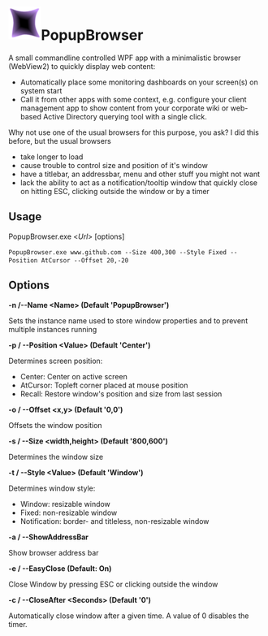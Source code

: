 <img align="left" width="64" height="64" src="./PopupBrowser.png">

# PopupBrowser
A small commandline controlled WPF app with a minimalistic browser (WebView2) to quickly display web content:

 * Automatically place some monitoring dashboards on your screen(s) on system start
 * Call it from other apps with some context, e.g. configure your client management app to show content from your corporate wiki or web-based
 Active Directory querying tool with a single click.

Why not use one of the usual browsers for this purpose, you ask? I did this before, but the usual browsers
 * take longer to load
 * cause trouble to control size and position of it's window
 * have a titlebar, an addressbar, menu and other stuff you might not want
 * lack the ability to act as a notification/tooltip window that quickly close on hitting ESC, clicking outside the window or by a timer

## Usage
PopupBrowser.exe <*Url*> \[options\]
```
PopupBrowser.exe www.github.com --Size 400,300 --Style Fixed --Position AtCursor --Offset 20,-20
```
## Options
<p><strong>-n /--Name &lt;Name&gt; (Default 'PopupBrowser')</strong></p>
<p>Sets the instance name used to store window properties and to prevent multiple instances running</p>
<p><strong>-p / --Position &lt;Value&gt; (Default 'Center')</strong></p>
<p>Determines screen position:</p>
<ul>
<li>Center: Center on active screen</li>
<li>AtCursor: Topleft corner placed at mouse position</li>
<li>Recall: Restore window's position and size from last session</li>
</ul>
<p><strong>-o / --Offset &lt;x,y&gt; (Default '0,0')</strong></p>
<p>Offsets the window position</p>
<p><strong>-s / --Size &lt;width,height&gt; (Default '800,600')</strong></p>
<p>Determines the window size</p>
<p><strong>-t / --Style &lt;Value&gt; (Default 'Window')</strong></p>
<p>Determines window style:</p>
<ul>
<li>Window: resizable window</li>
<li>Fixed: non-resizable window</li>
<li>Notification: border- and titleless, non-resizable window</li>
</ul>
<p><strong>-a / --ShowAddressBar</strong></p>
<p>Show browser address bar</p>
<p><strong>-e / --EasyClose (Default: On)</strong></p>
<p>Close Window by pressing ESC or clicking outside the window</p>
<p><strong>-c / --CloseAfter &lt;Seconds&gt; (Default '0')</strong></p>
<p>Automatically close window after a given time. A value of 0 disables the timer.</p>